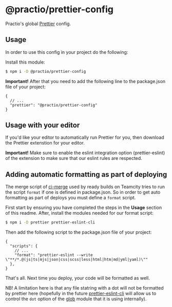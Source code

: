 # @practio/prettier-config

Practio's global [Prettier](https://prettier.io/) config.

## Usage

In order to use this config in your project do the following:

Install this module:

```bash
$ npm i -D @practio/prettier-config
```

**Important!** After that you need to add the following line to the package.json file of your project:

```jsonc
{
  // ...
  "prettier": "@practio/prettier-config"
}
```

## Usage with your editor

If you'd like your editor to automatically run Prettier for you, then download the Prettier extenstion for your editor. 

**Important!** Make sure to enable the eslint integration option (prettier-eslint) of the extension to make sure that our eslint rules are respected.

## Adding automatic formatting as part of deploying

The merge script of [ci-merge](https://github.com/practio/ci-merge) used by ready builds on Teamcity tries to run the script `format` if one is defined in package.json. So in order to get auto formatting as part of deploys you must define a `format` script.

First start by ensuring you have completed the steps in the **Usage** section of this readme. After, install the modules needed for our format script:

```bash
$ npm i -D prettier prettier-eslint-cli
```

Then add the following script to the package.json file of your project:

```jsonc
{
  "scripts": {
    // ...
    "format": "prettier-eslint --write \"**/*.@(js|ts|mjs|json|css|scss|less|html|htm|md|yml|yaml)\""
  },
}
```

That's all. Next time you deploy, your code will be formatted as well.

NB! A limitation here is that any file statring with a dot will not be formatted by prettier here (hopefully in the future [prettier-eslint-cli](https://github.com/prettier/prettier-eslint-cli) will allow us to control the `dot` option of the [glob](https://github.com/isaacs/node-glob) module that it is using internally).

